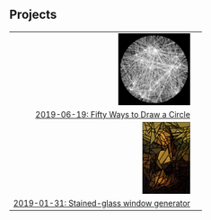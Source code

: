 ## Projects

|    |    |
|---:|:---|
| [![](50-circles/icon.png)](50-circles/) | 
  [2019-06-19: Fifty Ways to Draw a Circle](50-circles/) |
| [![](glass/icon.png)](glass/) | 
  [2019-01-31: Stained-glass window generator](glass/) |

